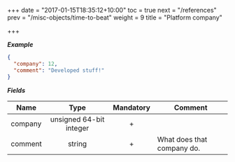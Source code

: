 +++
date = "2017-01-15T18:35:12+10:00"
toc = true
next = "/references"
prev = "/misc-objects/time-to-beat"
weight = 9
title = "Platform company"

+++

***Example***

```json
{
  "company": 12,
  "comment": "Developed stuff!"
}
```

***Fields***

| Name | Type   | Mandatory | Comment |
| ---- |:------:|:---------:| ------- |
| company | unsigned 64-bit integer  |     +     ||
| comment   | string |     +     | What does that company do. |